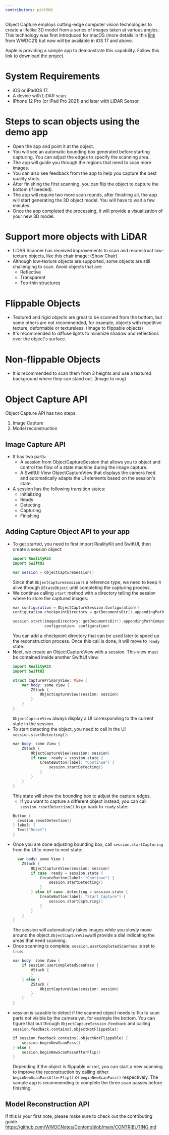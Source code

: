 ```yaml
---
contributors: pitt500
---
```


Object Capture employs cutting-edge computer vision technologies to create a lifelike 3D model from a series of images taken at various angles. 
This technology was first introduced for macOS (more details in this [link](https://www.wwdcnotes.com/notes/wwdc21/10076/) from WWDC21) but now will be available in iOS 17 and above.

Apple is providing a sample app to demonstrate this capability. Follow this [link](https://developer.apple.com/documentation/realitykit/guided-capture-sample) to download the project.

# System Requirements
- iOS or iPadOS 17.
- A device with LiDAR scan.
- iPhone 12 Pro (or iPad Pro 2021) and later with LiDAR Sensor.

# Steps to scan objects using the demo app
- Open the app and point it at the object.
- You will see an automatic bounding box generated before starting capturing. You can adjust the edges to specify the scanning area.
- The app will guide you through the regions that need to scan more images.
- You can also see feedback from the app to help you capture the best quality shots.
- After finishing the first scanning, you can flip the object to capture the bottom (if needed).
- The app will require two more scan rounds, after finishing all, the app will start generating the 3D object model. You will have to wait a few minutes.
- Once the app completed the processing, it will provide a visualization of your new 3D model.

# Support more objects with LiDAR
- LiDAR Scanner has received improvements to scan and reconstruct low-texture objects, like this chair image:
  (Show Chair)
- Although low-texture objects are supported, some objects are still challenging to scan. Avoid objects that are:
  - Reflective
  - Transparent
  - Too-thin structures

# Flippable Objects
- Textured and rigid objects are great to be scanned from the bottom, but some others are not recommended, for example, objects with repetitive texture, deformable or textureless.
(Image to flippable objects)
- It's recommended to diffuse lights to minimize shadow and reflections over the object's surface.

# Non-flippable Objects
- It is recommended to scan them from 3 heights and use a textured background where they can stand out.
(Image to mug)

# Object Capture API
Object Capture API has two steps: 
1. Image Capture
2. Model reconstruction

## Image Capture API
- It has two parts:
  - A session from ObjectCaptureSession that allows you to object and control the flow of a state machine during the image capture.
  - A SwiftUI View ObjectCaptureView that displays the camera feed and automatically adapts the UI elements based on the session's state. 
- A session has the following transition states:
  - Initializing
  - Ready
  - Detecting
  - Capturing
  - Finishing
 
## Adding Capture Object API to your app
- To get started, you need to first import RealityKit and SwiftUI, then create a session object:
  ```swift
  import RealityKit
  import SwiftUI 
  
  var session = ObjectCaptureSession()
  ```
  Since that `ObjectCaptureSession` is a reference type, we need to keep it alive through `@StateObject` until completing the capturing process.
- We continue calling `start` method with a directory telling the session where to store the captured images:
  ```swift
  var configuration = ObjectCaptureSession.Configuration()
  configuration.checkpointDirectory = getDocumentsDir().appendingPathComponent("Snapshots/")
  
  session.start(imagesDirectory: getDocumentsDir().appendingPathComponent("Images/"),
                configuration: configuration)
  ```
  You can add a checkpoint directory that can be used later to speed up the reconstruction process.
  Once this call is done, it will move to `ready` state.
- Next, we create an ObjectCaptureView with a session. This view must be contained inside another SwiftUI view.
  ```swift
  import RealityKit
  import SwiftUI
  
  struct CapturePrimaryView: View {
      var body: some View {
          ZStack {
              ObjectCaptureView(session: session)
          }
      }
  }
  ```
  `ObjectCaptureView` always display a UI corresponding to the current state in the session.
- To start detecting the object, you need to call in the UI `session.startDetecting()`:
  ```swift
  var body: some View {
      ZStack {
          ObjectCaptureView(session: session)
          if case .ready = session.state {
              CreateButton(label: "Continue") { 
                  session.startDetecting() 
              }
          }
      }
  }
  ```
  This state will show the bounding box to adjust the capture edges.
    - If you want to capture a different object instead, you can call `session.resetDetection()` to go back to `ready` state:
    ```swift
    Button {
      session.resetDetection()
    } label: {
      Text("Reset")
    }
    ```
- Once you are done adjusting bounding box, call `session.startCapturing` from the UI to move to next state:
  ```swift
    var body: some View {
      ZStack {
          ObjectCaptureView(session: session)
          if case .ready = session.state {
              CreateButton(label: "Continue") { 
                  session.startDetecting()
              }
          } else if case .detecting = session.state {
              CreateButton(label: "Start Capture") { 
                  session.startCapturing()
              }
          }
      }
  }
  ```
  The session will automatically takes images while you slowly move around the object.`ObjectCaptureView`will provide a dial indicating the areas that need scanning.
- Once scanning is complete, `session.userCompletedScanPass` is set to `true`:
  ```swift
  var body: some View {
      if session.userCompletedScanPass {
          VStack {
          }
      } else {
          ZStack {
              ObjectCaptureView(session: session)
          }
      }
  }
  ```
- session is capable to detect if the scanned object needs to flip to scan parts not visible by the camera yet, for example the bottom. You can figure that out through `ObjectCaptureSession.Feedback` and calling `session.feedback.contains(.objectNotFlippable)`:
  ```swift
  if session.feedback.contains(.objectNotFlippable) {
      session.beginNewScanPass()
  } else {
      session.beginNewScanPassAfterFlip()
  }
  ```
  Depending if the object is flippable or not, you can start a new scanning to improve the reconstruction by calling either `beginNewScanPassAfterFlip()` or `beginNewScanPass()` respectively. The sample app is recommending to complete the three scan passes before finishing.

   
  

## Model Reconstruction API










If this is your first note, please make sure to check out the contributing guide https://github.com/WWDCNotes/Content/blob/main/CONTRIBUTING.md
